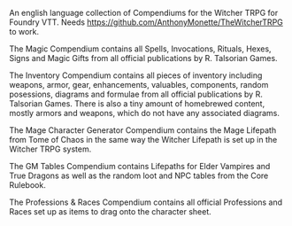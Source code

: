 An english language collection of Compendiums for the Witcher TRPG for Foundry VTT. Needs https://github.com/AnthonyMonette/TheWitcherTRPG to work.

The Magic Compendium contains all Spells, Invocations, Rituals, Hexes, Signs and Magic Gifts from all official publications by R. Talsorian Games.

The Inventory Compendium contains all pieces of inventory including weapons, armor, gear, enhancements, valuables, components, random posessions, diagrams and formulae from all official publications by R. Talsorian Games. There is also a tiny amount of homebrewed content, mostly armors and weapons, which do not have any associated diagrams.

The Mage Character Generator Compendium contains the Mage Lifepath from Tome of Chaos in the same way the Witcher Lifepath is set up in the Witcher TRPG system.

The GM Tables Compendium contains Lifepaths for Elder Vampires and True Dragons as well as the random loot and NPC tables from the Core Rulebook.

The Professions & Races Compendium contains all official Professions and Races set up as items to drag onto the character sheet.
